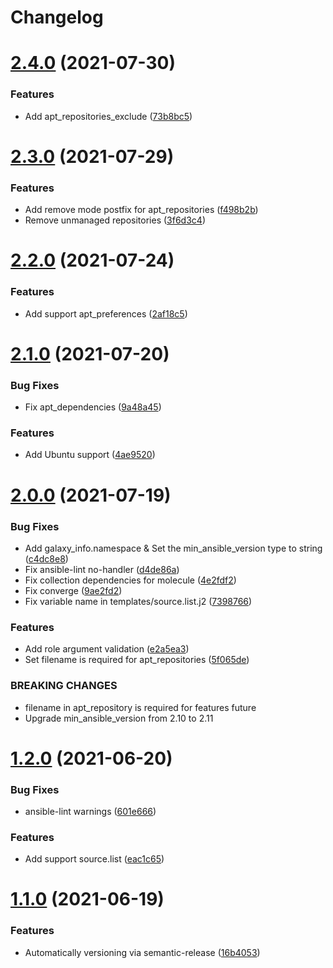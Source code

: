 # Changelog

# [2.4.0](https://github.com/moletti/ansible-role-apt/compare/v2.3.0...v2.4.0) (2021-07-30)


### Features

* Add apt_repositories_exclude ([73b8bc5](https://github.com/moletti/ansible-role-apt/commit/73b8bc548bd82a377d49783438dec989075d76a6))

# [2.3.0](https://github.com/moletti/ansible-role-apt/compare/v2.2.0...v2.3.0) (2021-07-29)


### Features

* Add remove mode postfix for apt_repositories ([f498b2b](https://github.com/moletti/ansible-role-apt/commit/f498b2b7f9c7179d9b5890baa17a747c4724b6d8))
* Remove unmanaged repositories ([3f6d3c4](https://github.com/moletti/ansible-role-apt/commit/3f6d3c4ee265cce63005093711fc2ad0e01664fc))

# [2.2.0](https://github.com/moletti/ansible-role-apt/compare/v2.1.0...v2.2.0) (2021-07-24)


### Features

* Add support apt_preferences ([2af18c5](https://github.com/moletti/ansible-role-apt/commit/2af18c5a81c136dd67b3f73e88a60e6b33083ea9))

# [2.1.0](https://github.com/moletti/ansible-role-apt/compare/v2.0.0...v2.1.0) (2021-07-20)


### Bug Fixes

* Fix apt_dependencies ([9a48a45](https://github.com/moletti/ansible-role-apt/commit/9a48a45c36f830645031f5d4041a8eb604fbf8ce))


### Features

* Add Ubuntu support ([4ae9520](https://github.com/moletti/ansible-role-apt/commit/4ae952059251f15608324d7dcec682ac7e2f1a72))

# [2.0.0](https://github.com/moletti/ansible-role-apt/compare/v1.2.0...v2.0.0) (2021-07-19)


### Bug Fixes

* Add galaxy_info.namespace & Set the min_ansible_version type to string ([c4dc8e8](https://github.com/moletti/ansible-role-apt/commit/c4dc8e80c497b6e127b4d3f1909c081cc0dc028b))
* Fix ansible-lint no-handler ([d4de86a](https://github.com/moletti/ansible-role-apt/commit/d4de86a5d1d726b06d8620b858d55885afade2b5))
* Fix collection dependencies for molecule ([4e2fdf2](https://github.com/moletti/ansible-role-apt/commit/4e2fdf2431b8b4b065eaa7025fef921619637299))
* Fix converge ([9ae2fd2](https://github.com/moletti/ansible-role-apt/commit/9ae2fd200bf52d3e7c87b2619c41ad1b319c3845))
* Fix variable name in templates/source.list.j2 ([7398766](https://github.com/moletti/ansible-role-apt/commit/73987669209e3a39fab3c34dffb7514c9a9cc243))


### Features

* Add role argument validation ([e2a5ea3](https://github.com/moletti/ansible-role-apt/commit/e2a5ea3dc1b21ae42a74fb8edfad6222202d5c4f))
* Set filename is required for apt_repositories ([5f065de](https://github.com/moletti/ansible-role-apt/commit/5f065defd0db3cef12a682cb8849849cb9d1069a))


### BREAKING CHANGES

* filename in apt_repository is required for features future
* Upgrade min_ansible_version from 2.10 to 2.11

# [1.2.0](https://github.com/moletti/ansible-role-apt/compare/v1.1.0...v1.2.0) (2021-06-20)


### Bug Fixes

* ansible-lint warnings ([601e666](https://github.com/moletti/ansible-role-apt/commit/601e666445c7d8693648ab4dbb459f4a14b25cb4))


### Features

* Add support source.list ([eac1c65](https://github.com/moletti/ansible-role-apt/commit/eac1c655e8f2bb05d35be8dcbf241d3e2025e0f5))

# [1.1.0](https://github.com/moletti/ansible-role-apt/compare/v1.0.0...v1.1.0) (2021-06-19)


### Features

* Automatically versioning via semantic-release ([16b4053](https://github.com/moletti/ansible-role-apt/commit/16b4053532af3a040aa796c16a94ae59d44966d3))
